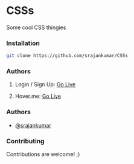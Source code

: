 # CSSs

Some cool CSS thingies

### Installation

```bash
git clone https://github.com/srajankumar/CSSs
```

### Authors

1. Login / Sign Up: <a href="https://login-signup-h3lubrdec-srajankumar.vercel.app/" >Go Live</a>

2. Hover.me: <a href="https://hover-2g4kvdtuf-srajankumar.vercel.app/" >Go Live</a>

### Authors

- [@srajankumar](https://github.com/srajankumar)

### Contributing

Contributions are welcome! ;)
